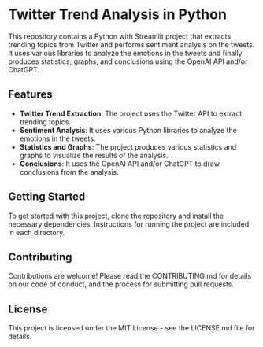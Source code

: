 # Twitter Trend Analysis in Python
This repository contains a Python with Streamlit project that extracts trending topics from Twitter and performs sentiment analysis on the tweets. It uses various libraries to analyze the emotions in the tweets and finally produces statistics, graphs, and conclusions using the OpenAI API and/or ChatGPT.

## Features
- **Twitter Trend Extraction**: The project uses the Twitter API to extract trending topics.
- **Sentiment Analysis**: It uses various Python libraries to analyze the emotions in the tweets.
- **Statistics and Graphs**: The project produces various statistics and graphs to visualize the results of the analysis.
- **Conclusions**: It uses the OpenAI API and/or ChatGPT to draw conclusions from the analysis.

## Getting Started
To get started with this project, clone the repository and install the necessary dependencies. Instructions for running the project are included in each directory.

## Contributing
Contributions are welcome! Please read the CONTRIBUTING.md for details on our code of conduct, and the process for submitting pull requests.

## License
This project is licensed under the MIT License - see the LICENSE.md file for details.
